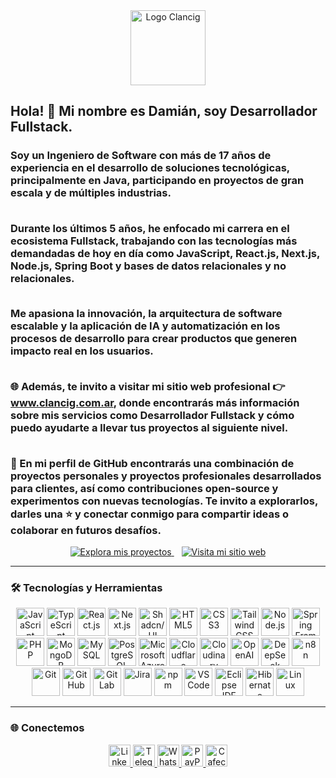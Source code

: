 <div align="center">
  <img src="https://res.cloudinary.com/dqh1coa3c/image/upload/v1756991404/devProfile/logo-clancig-3_yzrv8l.webp" alt="Logo Clancig" height="120" />
</div>

<h2 align="left">Hola! 👋 Mi nombre es Damián, soy Desarrollador Fullstack.</h2>

<h3>
  Soy un <b>Ingeniero de Software</b> con más de <b>17 años de experiencia</b> en el desarrollo de 
  soluciones tecnológicas, principalmente en <b>Java</b>, participando en proyectos de gran escala 
  y de múltiples industrias.<br><br>
  
  Durante los últimos <b>5 años</b>, he enfocado mi carrera en el ecosistema <b>Fullstack</b>, 
  trabajando con las tecnologías más demandadas de hoy en día como 
  <b>JavaScript, React.js, Next.js, Node.js, Spring Boot</b> y bases de datos relacionales y 
  no relacionales.<br><br>
  
  Me apasiona la <b>innovación</b>, la <b>arquitectura de software escalable</b> y la aplicación 
  de <b>IA y automatización</b> en los procesos de desarrollo para crear productos que generen 
  impacto real en los usuarios.<br><br>
  
  🌐 Además, te invito a visitar mi <b>sitio web profesional</b> 
  👉 <a href="https://www.clancig.com.ar" target="_blank">www.clancig.com.ar</a>, 
  donde encontrarás más información sobre mis servicios como <b>Desarrollador Fullstack</b> y cómo 
  puedo ayudarte a llevar tus proyectos al siguiente nivel.<br><br>
  
  🚀 En mi perfil de <b>GitHub</b> encontrarás una combinación de <b>proyectos personales</b> y 
  <b>proyectos profesionales desarrollados para clientes</b>, así como contribuciones open-source 
  y experimentos con nuevas tecnologías. Te invito a explorarlos, darles una ⭐ y conectar conmigo 
  para compartir ideas o colaborar en futuros desafíos.
</h3>

<div align="center">
  <a href="https://github.com/DamianClancig?tab=repositories" target="_blank">
    <img src="https://img.shields.io/badge/✨ Explora mis proyectos-181717?style=for-the-badge&logo=github&logoColor=white" alt="Explora mis proyectos"/>
  </a>
  &nbsp;&nbsp;
  <a href="https://www.clancig.com.ar" target="_blank">
    <img src="https://img.shields.io/badge/🌐 Visita mi sitio web-0A66C2?style=for-the-badge&logo=google-chrome&logoColor=white" alt="Visita mi sitio web"/>
  </a>
</div>


---

### 🛠️ Tecnologías y Herramientas

<div align="center">
  <!-- Fullstack / Frontend -->
  <img src="https://cdn.jsdelivr.net/gh/devicons/devicon/icons/javascript/javascript-original.svg" height="45" title="JavaScript"/>
  <img src="https://cdn.jsdelivr.net/gh/devicons/devicon/icons/typescript/typescript-original.svg" height="45" title="TypeScript"/>
  <img src="https://cdn.jsdelivr.net/gh/devicons/devicon/icons/react/react-original.svg" height="45" title="React.js"/>
  <img src="https://skillicons.dev/icons?i=nextjs" height="45" title="Next.js"/>
  <img src="https://avatars.githubusercontent.com/u/139895814?s=48&v=4" height="45" title="Shadcn/UI"/>
  <img src="https://cdn.jsdelivr.net/gh/devicons/devicon/icons/html5/html5-original.svg" height="45" title="HTML5"/>
  <img src="https://cdn.jsdelivr.net/gh/devicons/devicon/icons/css3/css3-original.svg" height="45" title="CSS3"/>
  <img src="https://cdn.jsdelivr.net/gh/devicons/devicon/icons/tailwindcss/tailwindcss-original-wordmark.svg" height="45" title="Tailwind CSS"/>

  <!-- Backend -->
  <img src="https://skillicons.dev/icons?i=nodejs" height="45" title="Node.js"/>
  <img src="https://cdn.jsdelivr.net/gh/devicons/devicon/icons/spring/spring-original.svg" height="45" title="Spring Framework"/>
  <img src="https://cdn.jsdelivr.net/gh/devicons/devicon/icons/php/php-original.svg" height="45" title="PHP"/>

  <!-- Bases de Datos -->
  <img src="https://skillicons.dev/icons?i=mongodb" height="45" title="MongoDB"/>
  <img src="https://cdn.jsdelivr.net/gh/devicons/devicon/icons/mysql/mysql-original.svg" height="45" title="MySQL"/>
  <img src="https://cdn.jsdelivr.net/gh/devicons/devicon/icons/postgresql/postgresql-original.svg" height="45" title="PostgreSQL"/>

  <!-- Cloud & Infra -->
  <img src="https://skillicons.dev/icons?i=azure" height="45" title="Microsoft Azure"/>
  <img src="https://skillicons.dev/icons?i=cloudflare" height="45" title="Cloudflare"/>
  <img src="https://res-s.cloudinary.com/prod/image/upload/d_unicorn:cloudinaryLogoDark.svg/w_23,h_23,c_fill,dpr_2.0/console/customer-logos/97aff34a83296a87a3df5787b75e7a53" height="45" title="Cloudinary"/>

  <!-- AI & Automatización -->
  <img src="https://cdn.svgrepo.com/show/306500/openai.svg" height="45" title="OpenAI"/>
  <img src="https://upload.wikimedia.org/wikipedia/commons/e/ec/DeepSeek_logo.svg" height="45" title="DeepSeek"/>
  <img src="https://n8n.io/guidelines/logo-white.svg" height="45" title="n8n"/>

  <!-- Herramientas Dev -->
  <img src="https://cdn.jsdelivr.net/gh/devicons/devicon/icons/git/git-original.svg" height="45" title="Git"/>
  <img height="45" src="https://cdn.simpleicons.org/github?viewbox=auto" title="GitHub">
  <img src="https://cdn.jsdelivr.net/gh/devicons/devicon/icons/gitlab/gitlab-original.svg" height="45" title="GitLab"/>
  <img src="https://cdn.jsdelivr.net/gh/devicons/devicon/icons/jira/jira-original.svg" height="45" title="Jira"/>
  <img src="https://cdn.jsdelivr.net/gh/devicons/devicon/icons/npm/npm-original-wordmark.svg" height="45" title="npm"/>
  <img src="https://cdn.jsdelivr.net/gh/devicons/devicon/icons/vscode/vscode-original.svg" height="45" title="VS Code"/>
  <img src="https://skillicons.dev/icons?i=eclipse" height="45" title="Eclipse IDE"/>
  <img src="https://skillicons.dev/icons?i=hibernate" height="45" title="Hibernate"/>
  <img src="https://skillicons.dev/icons?i=linux" height="45" title="Linux"/>
</div>

---

### 🌐 Conectemos

<div align="center">
  <a href="https://www.linkedin.com/in/damianclancig/" target="_blank">
    <img src="https://img.shields.io/badge/LinkedIn-0A66C2?style=for-the-badge&logo=linkedin&logoColor=white" height="35" alt="LinkedIn"/>
  </a>
  <a href="https://t.me/DamianClancig" target="_blank">
    <img src="https://img.shields.io/badge/Telegram-26A5E4?style=for-the-badge&logo=telegram&logoColor=white" height="35" alt="Telegram"/>
  </a>
  <a href="https://wa.me/5491166022526" target="_blank">
    <img src="https://img.shields.io/badge/WhatsApp-25D366?style=for-the-badge&logo=whatsapp&logoColor=white" height="35" alt="WhatsApp"/>
  </a>
  <a href="https://paypal.me/Clancig?country.x=AR&locale.x=es_XC" target="_blank">
    <img src="https://img.shields.io/badge/PayPal-00457C?style=for-the-badge&logo=paypal&logoColor=white" height="35" alt="PayPal"/>
  </a>
  <a href="https://cafecito.app/damianclancig" target="_blank">
    <img src="https://img.shields.io/badge/Cafecito-FFDD00?style=for-the-badge&logo=buymeacoffee&logoColor=black" height="35" alt="Cafecito"/>
  </a>
</div>

